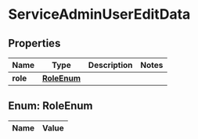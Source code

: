 

# ServiceAdminUserEditData

## Properties

Name | Type | Description | Notes
------------ | ------------- | ------------- | -------------
**role** | [**RoleEnum**](#RoleEnum) |  | 


## Enum: RoleEnum

Name | Value
---- | -----




